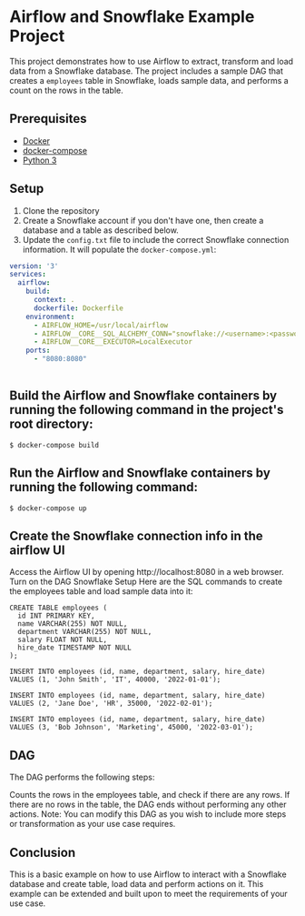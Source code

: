 # Airflow and Snowflake Example Project

This project demonstrates how to use Airflow to extract, transform and load data from a Snowflake database. The project includes a sample DAG that creates a `employees` table in Snowflake, loads sample data, and performs a count on the rows in the table.

## Prerequisites
- [Docker](https://docs.docker.com/get-docker/)
- [docker-compose](https://docs.docker.com/compose/install/)
- [Python 3](https://www.python.org/downloads/)


## Setup
1. Clone the repository
2. Create a Snowflake account if you don't have one, then create a database and a table as described below.
3. Update the `config.txt` file to include the correct Snowflake connection information. It will populate the `docker-compose.yml`:
```yaml
version: '3'
services:
  airflow:
    build:
      context: .
      dockerfile: Dockerfile
    environment:
      - AIRFLOW_HOME=/usr/local/airflow
      - AIRFLOW__CORE__SQL_ALCHEMY_CONN="snowflake://<username>:<password>@<account>/<database>"
      - AIRFLOW__CORE__EXECUTOR=LocalExecutor
    ports:
      - "8080:8080"
   
```
## Build the Airflow and Snowflake containers by running the following command in the project's root directory:

`$ docker-compose build`

## Run the Airflow and Snowflake containers by running the following command:
`$ docker-compose up`

## Create the Snowflake connection info in the airflow UI
Access the Airflow UI by opening http://localhost:8080 in a web browser.
Turn on the DAG
Snowflake Setup
Here are the SQL commands to create the employees table and load sample data into it:
```
CREATE TABLE employees (
  id INT PRIMARY KEY,
  name VARCHAR(255) NOT NULL,
  department VARCHAR(255) NOT NULL,
  salary FLOAT NOT NULL,
  hire_date TIMESTAMP NOT NULL
);

INSERT INTO employees (id, name, department, salary, hire_date)
VALUES (1, 'John Smith', 'IT', 40000, '2022-01-01');

INSERT INTO employees (id, name, department, salary, hire_date)
VALUES (2, 'Jane Doe', 'HR', 35000, '2022-02-01');

INSERT INTO employees (id, name, department, salary, hire_date)
VALUES (3, 'Bob Johnson', 'Marketing', 45000, '2022-03-01');
```
## DAG
The DAG performs the following steps:

Counts the rows in the employees table, and check if there are any rows.
If there are no rows in the table, the DAG ends without performing any other actions.
Note: You can modify this DAG as you wish to include more steps or transformation as your use case requires.

## Conclusion
This is a basic example on how to use Airflow to interact with a Snowflake database and create table, load data and perform actions on it. This example can be extended and built upon to meet the requirements of your use case.